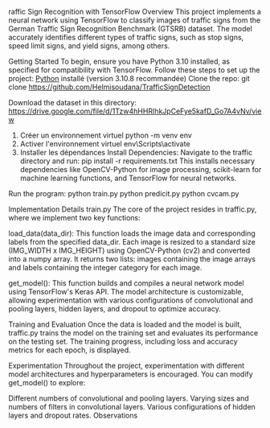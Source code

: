 raffic Sign Recognition with TensorFlow
Overview
This project implements a neural network using TensorFlow to classify images of traffic signs from the German Traffic Sign Recognition Benchmark (GTSRB) dataset. The model accurately identifies different types of traffic signs, such as stop signs, speed limit signs, and yield signs, among others.

Getting Started
To begin, ensure you have Python 3.10 installed, as specified for compatibility with TensorFlow. Follow these steps to set up the project:
[Python](https://www.python.org/downloads/) installé (version 3.10.8 recommandée)
Clone the repo: git clone https://github.com/Helmisoudana/TrafficSignDetection

Download the  dataset in this directory: https://drive.google.com/file/d/1Tzw4hHHRIhkJpCeFye5kafD_Go7A4vNv/view
1. Créer un environnement virtuel
python -m venv env
2. Activer l'environnement virtuel
env\Scripts\activate
3. Installer les dépendances
Install Dependencies: Navigate to the traffic directory and run: pip install -r requirements.txt
This installs necessary dependencies like OpenCV-Python for image processing, scikit-learn for machine learning functions, and TensorFlow for neural networks.

Run the program: python train.py   python predicit.py   python cvcam.py 

Implementation Details
train.py
The core of the project resides in traffic.py, where we implement two key functions:

load_data(data_dir): This function loads the image data and corresponding labels from the specified data_dir. Each image is resized to a standard size (IMG_WIDTH x IMG_HEIGHT) using OpenCV-Python (cv2) and converted into a numpy array. It returns two lists: images containing the image arrays and labels containing the integer category for each image.

get_model(): This function builds and compiles a neural network model using TensorFlow's Keras API. The model architecture is customizable, allowing experimentation with various configurations of convolutional and pooling layers, hidden layers, and dropout to optimize accuracy.

Training and Evaluation
Once the data is loaded and the model is built, traffic.py trains the model on the training set and evaluates its performance on the testing set. The training progress, including loss and accuracy metrics for each epoch, is displayed.

Experimentation
Throughout the project, experimentation with different model architectures and hyperparameters is encouraged. You can modify get_model() to explore:

Different numbers of convolutional and pooling layers.
Varying sizes and numbers of filters in convolutional layers.
Various configurations of hidden layers and dropout rates.
Observations

